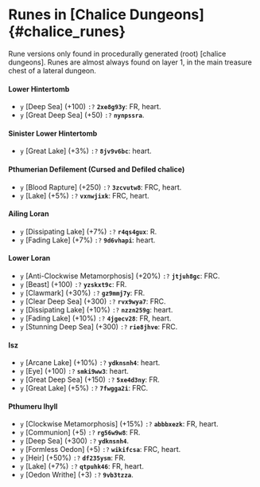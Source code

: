 # Runes in [Chalice Dungeons] {#chalice_runes}

Rune versions only found in procedurally generated (root) [chalice dungeons]. Runes are almost always found on layer 1, in the main treasure chest of a lateral dungeon.

#### Lower Hintertomb
+ `y` [Deep Sea] (+100)
  `:?` **`2xe8g93y`**: FR, heart.
+ `y` [Great Deep Sea] (+50)
  `:?` **`nynpssra`**.

#### Sinister Lower Hintertomb
+ `y` [Great Lake] (+3%)
  `:?` **`8jv9v6bc`**: heart.

#### Pthumerian Defilement (Cursed and Defiled chalice)
+ `y` [Blood Rapture] (+250)
  `:?` **`3zcvutw8`**: FRC, heart.
+ `y` [Lake] (+5%)
  `:?` **`vxnwjixk`**: FRC, heart.
  
#### Ailing Loran
+ `y` [Dissipating Lake] (+7%)
  `:?` **`r4qs4gux`**: R.
+ `y` [Fading Lake] (+7%)
  `:?` **`9d6vhapi`**: heart.
  
#### Lower Loran
+ `y` [Anti-Clockwise Metamorphosis] (+20%)
  `:?` **`jtjuh8gc`**: FRC.
+ `y` [Beast] (+100)
  `:?` **`yzskxt9c`**: FR.
+ `y` [Clawmark] (+30%)
  `:?` **`gz9mmj7y`**: FR.
+ `y` [Clear Deep Sea] (+300)
  `:?` **`rvx9wya7`**: FRC.
+ `y` [Dissipating Lake] (+10%)
  `:?` **`nzzn259g`**: heart.
+ `y` [Fading Lake] (+10%)
  `:?` **`4jgecv28`**: FR, heart.
+ `y` [Stunning Deep Sea] (+300)
  `:?` **`rie8jhve`**: FRC.
  
#### Isz
+ `y` [Arcane Lake] (+10%)
  `:?` **`ydknsnh4`**: heart.
+ `y` [Eye] (+100)
  `:?` **`smki9ww3`**: heart.
+ `y` [Great Deep Sea] (+150)
  `:?` **`5xe4d3ny`**: FR.
+ `y` [Great Lake] (+5%)
  `:?` **`7fwgga2i`**: FRC.

#### Pthumeru Ihyll
+ `y` [Clockwise Metamorphosis] (+15%)
  `:?` **`abbbxezk`**: FR, heart.
+ `y` [Communion] (+5)
  `:?` **`rg56w9w8`**: FR.
+ `y` [Deep Sea] (+300)
  `:?` **`ydknsnh4`**.
+ `y` [Formless Oedon] (+5)
  `:?` **`wikifcsa`**: FRC, heart.
+ `y` [Heir] (+50%)
  `:?` **`df235ysm`**: FR.
+ `y` [Lake] (+7%)
  `:?` **`qtpuhk46`**: FR, heart.
+ `y` [Oedon Writhe] (+3)
  `:?` **`9vb3tzza`**.